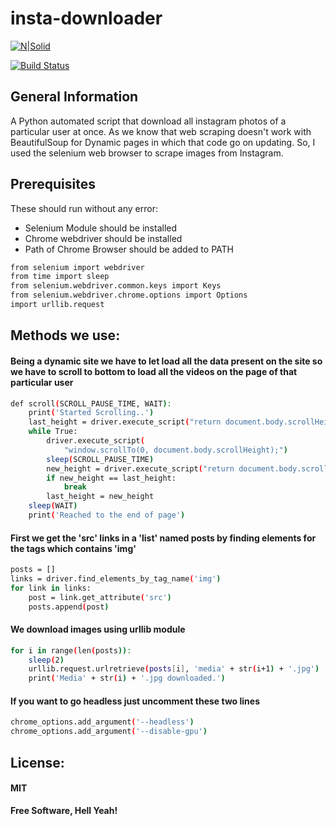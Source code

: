 # insta-downloader

[![N|Solid](https://vashukarn.github.io/top-logo.png)](https://vashukarn.github.io/)

[![Build Status](https://travis-ci.org/joemccann/dillinger.svg?branch=master)](https://github.com/vashukarn/insta-downloader)

## General Information

A Python automated script that download all instagram photos of a particular user at once. As we know that web scraping doesn't work with BeautifulSoup for Dynamic pages in which that code go on updating.
So, I used the selenium web browser to scrape images from Instagram.

## Prerequisites

These should run without any error: <br>

- Selenium Module should be installed <br>
- Chrome webdriver should be installed <br>
- Path of Chrome Browser should be added to PATH <br>

```sh
from selenium import webdriver
from time import sleep
from selenium.webdriver.common.keys import Keys
from selenium.webdriver.chrome.options import Options
import urllib.request
```

## Methods we use:

#### Being a dynamic site we have to let load all the data present on the site so we have to scroll to bottom to load all the videos on the page of that particular user

```sh
def scroll(SCROLL_PAUSE_TIME, WAIT):
    print('Started Scrolling..')
    last_height = driver.execute_script("return document.body.scrollHeight")
    while True:
        driver.execute_script(
            "window.scrollTo(0, document.body.scrollHeight);")
        sleep(SCROLL_PAUSE_TIME)
        new_height = driver.execute_script("return document.body.scrollHeight")
        if new_height == last_height:
            break
        last_height = new_height
    sleep(WAIT)
    print('Reached to the end of page')
```

#### First we get the 'src' links in a 'list' named posts by finding elements for the tags which contains 'img'

```sh
posts = []
links = driver.find_elements_by_tag_name('img')
for link in links:
    post = link.get_attribute('src')
    posts.append(post)
```

#### We download images using urllib module

```sh
for i in range(len(posts)):
    sleep(2)
    urllib.request.urlretrieve(posts[i], 'media' + str(i+1) + '.jpg')
    print('Media' + str(i) + '.jpg downloaded.')
```

#### If you want to go headless just uncomment these two lines

```sh
chrome_options.add_argument('--headless')
chrome_options.add_argument('--disable-gpu')
```

## License:

#### MIT

**Free Software, Hell Yeah!**
